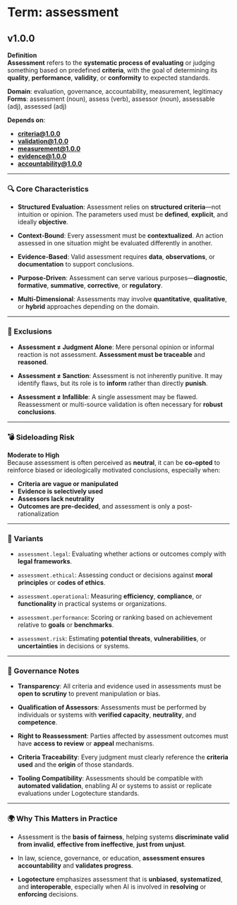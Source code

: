# Term: assessment

## v1.0.0

**Definition**  
**Assessment** refers to the **systematic process of evaluating** or judging something based on predefined **criteria**, with the goal of determining its **quality**, **performance**, **validity**, or **conformity** to expected standards.

**Domain**: evaluation, governance, accountability, measurement, legitimacy  
**Forms**: assessment (noun), assess (verb), assessor (noun), assessable (adj), assessed (adj)

**Depends on**:  
- **criteria@1.0.0**  
- **validation@1.0.0**  
- **measurement@1.0.0**  
- **evidence@1.0.0**  
- **accountability@1.0.0**

---

### 🔍 Core Characteristics

- **Structured Evaluation**: Assessment relies on **structured criteria**—not intuition or opinion. The parameters used must be **defined**, **explicit**, and ideally **objective**.

- **Context-Bound**: Every assessment must be **contextualized**. An action assessed in one situation might be evaluated differently in another.

- **Evidence-Based**: Valid assessment requires **data**, **observations**, or **documentation** to support conclusions.

- **Purpose-Driven**: Assessment can serve various purposes—**diagnostic**, **formative**, **summative**, **corrective**, or **regulatory**.

- **Multi-Dimensional**: Assessments may involve **quantitative**, **qualitative**, or **hybrid** approaches depending on the domain.

---

### 🚫 Exclusions

- **Assessment ≠ Judgment Alone**: Mere personal opinion or informal reaction is not assessment. **Assessment must be traceable** and **reasoned**.

- **Assessment ≠ Sanction**: Assessment is not inherently punitive. It may identify flaws, but its role is to **inform** rather than directly **punish**.

- **Assessment ≠ Infallible**: A single assessment may be flawed. Reassessment or multi-source validation is often necessary for **robust conclusions**.

---

### 💣 Sideloading Risk

**Moderate to High**  
Because assessment is often perceived as **neutral**, it can be **co-opted** to reinforce biased or ideologically motivated conclusions, especially when:

- **Criteria are vague or manipulated**  
- **Evidence is selectively used**  
- **Assessors lack neutrality**  
- **Outcomes are pre-decided**, and assessment is only a post-rationalization

---

### 🔁 Variants

- `assessment.legal`: Evaluating whether actions or outcomes comply with **legal frameworks**.

- `assessment.ethical`: Assessing conduct or decisions against **moral principles** or **codes of ethics**.

- `assessment.operational`: Measuring **efficiency**, **compliance**, or **functionality** in practical systems or organizations.

- `assessment.performance`: Scoring or ranking based on achievement relative to **goals** or **benchmarks**.

- `assessment.risk`: Estimating **potential threats**, **vulnerabilities**, or **uncertainties** in decisions or systems.

---

### 🔐 Governance Notes

- **Transparency**: All criteria and evidence used in assessments must be **open to scrutiny** to prevent manipulation or bias.

- **Qualification of Assessors**: Assessments must be performed by individuals or systems with **verified capacity**, **neutrality**, and **competence**.

- **Right to Reassessment**: Parties affected by assessment outcomes must have **access to review** or **appeal** mechanisms.

- **Criteria Traceability**: Every judgment must clearly reference the **criteria used** and the **origin** of those standards.

- **Tooling Compatibility**: Assessments should be compatible with **automated validation**, enabling AI or systems to assist or replicate evaluations under Logotecture standards.

---

### 🌍 Why This Matters in Practice

- Assessment is the **basis of fairness**, helping systems **discriminate valid from invalid**, **effective from ineffective**, **just from unjust**.

- In law, science, governance, or education, **assessment ensures accountability** and **validates progress**.

- **Logotecture** emphasizes assessment that is **unbiased**, **systematized**, and **interoperable**, especially when AI is involved in **resolving** or **enforcing** decisions.
